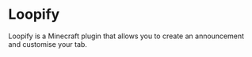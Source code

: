 # Loopify
Loopify is a Minecraft plugin that allows you to create an announcement and customise your tab. 
